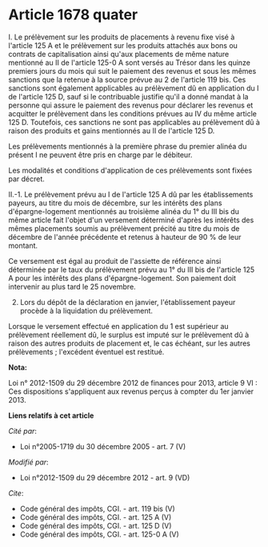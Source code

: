 # Article 1678 quater

I. Le prélèvement sur les produits de placements à revenu fixe visé à l'article 125 A et le prélèvement sur les produits
attachés aux bons ou contrats de capitalisation ainsi qu'aux placements de même nature mentionné au II de l'article 125-0 A
sont versés au Trésor dans les quinze premiers jours du mois qui suit le paiement des revenus et sous les mêmes sanctions que
la retenue à la source prévue au 2 de l'article 119 bis. Ces sanctions sont également applicables au prélèvement dû en
application du I de l'article 125 D, sauf si le contribuable justifie qu'il a donné mandat à la personne qui assure le
paiement des revenus pour déclarer les revenus et acquitter le prélèvement dans les conditions prévues au IV du même article
125 D. Toutefois, ces sanctions ne sont pas applicables au prélèvement dû à raison des produits et gains mentionnés au II de
l'article 125 D. 

Les prélèvements mentionnés à la première phrase du premier alinéa du présent I ne peuvent être pris en charge par le
débiteur. 

Les modalités et conditions d'application de ces prélèvements sont fixées par décret. 

II.-1. Le prélèvement prévu au I de l'article 125 A dû par les établissements payeurs, au titre du mois de décembre, sur les
intérêts des plans d'épargne-logement mentionnés au troisième alinéa du 1° du III bis du même article fait l'objet d'un
versement déterminé d'après les intérêts des mêmes placements soumis au prélèvement précité au titre du mois de décembre de
l'année précédente et retenus à hauteur de 90 % de leur montant. 

Ce versement est égal au produit de l'assiette de référence ainsi déterminée par le taux du prélèvement prévu au 1° du III
bis de l'article 125 A pour les intérêts des plans d'épargne-logement. Son paiement doit intervenir au plus tard le 25
novembre. 

2. Lors du dépôt de la déclaration en janvier, l'établissement payeur procède à la liquidation du prélèvement. 

Lorsque le versement effectué en application du 1 est supérieur au prélèvement réellement dû, le surplus est imputé sur le
prélèvement dû à raison des autres produits de placement et, le cas échéant, sur les autres prélèvements ; l'excédent
éventuel est restitué.

**Nota:**

Loi n° 2012-1509 du 29 décembre 2012 de finances pour 2013, article 9 VI : Ces dispositions s'appliquent aux revenus perçus à
compter du 1er janvier 2013.

**Liens relatifs à cet article**

_Cité par_:

  - Loi n°2005-1719 du 30 décembre 2005 - art. 7 (V)

_Modifié par_:

  - Loi n°2012-1509 du 29 décembre 2012 - art. 9 (VD)

_Cite_:

  - Code général des impôts, CGI. - art. 119 bis (V)
  - Code général des impôts, CGI. - art. 125 A (V)
  - Code général des impôts, CGI. - art. 125 D (V)
  - Code général des impôts, CGI. - art. 125-0 A (V)
